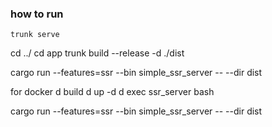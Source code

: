 ### how to run
```
trunk serve
```



cd ../
cd app
trunk build --release -d ./dist

cargo run --features=ssr --bin simple_ssr_server -- --dir dist


for docker
d build
d up -d
d exec ssr_server bash


cargo run --features=ssr --bin simple_ssr_server -- --dir dist
